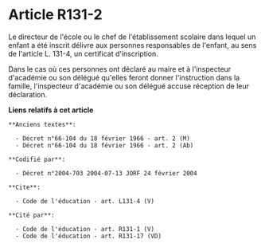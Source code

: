 # Article R131-2

Le directeur de l'école ou le chef de l'établissement scolaire dans lequel un enfant a été inscrit délivre aux personnes
responsables de l'enfant, au sens de l'article L. 131-4, un certificat d'inscription.

Dans le cas où ces personnes ont déclaré au maire et à l'inspecteur d'académie ou son délégué qu'elles feront donner
l'instruction dans la famille, l'inspecteur d'académie ou son délégué accuse réception de leur déclaration.

**Liens relatifs à cet article**

	**Anciens textes**:

	  - Décret n°66-104 du 18 février 1966 - art. 2 (M)
	  - Décret n°66-104 du 18 février 1966 - art. 2 (Ab)

	**Codifié par**:

	  - Décret n°2004-703 2004-07-13 JORF 24 février 2004

	**Cite**:

	  - Code de l'éducation - art. L131-4 (V)

	**Cité par**:

	  - Code de l'éducation - art. R131-1 (V)
	  - Code de l'éducation - art. R131-17 (VD)
